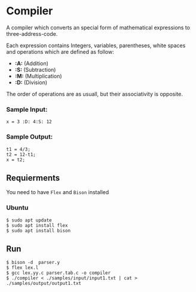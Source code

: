 # Compiler
A compiler which converts an special form of mathematical expressions to three-address-code.

Each expression contains Integers, variables, parentheses, white spaces and operations which are defined as follow:

+ **:A:** (Addition)  
+ **:S:** (Subtraction)  
+ **:M:** (Multiplication)  
+ **:D:** (Division)  

The order of operations are as usuall, but their associativity is opposite.

### Sample Input:
```
x = 3 :D: 4:S: 12
```

### Sample Output:
```
t1 = 4/3;
t2 = 12-t1;
x = t2;
```




## Requierments
You need to have ```Flex``` and ```Bison``` installed 

### Ubuntu
```
$ sudo apt update
$ sudo apt install flex
$ sudo apt install bison 
```

## Run
```
$ bison -d  parser.y
$ flex lex.l
$ gcc lex.yy.c parser.tab.c -o compiler
$ ./compiler < ./samples/input/input1.txt | cat > ./samples/output/output1.txt
```

